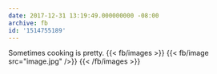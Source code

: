 ```yaml
---
date: 2017-12-31 13:19:49.000000000 -08:00
archive: fb
id: '1514755189'
---
```


Sometimes cooking is pretty.
{{< fb/images >}}
{{< fb/image src="image.jpg" />}}
{{< /fb/images >}}
